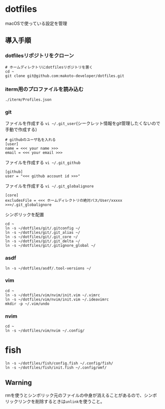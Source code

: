 # dotfiles

macOSで使っている設定を管理

## 導入手順

### dotfilesリポジトリをクローン

```shell
# ホームディレクトリにdotfilesリポジトリを置く
cd ~
git clone git@github.com:makoto-developer/dotfiles.git
```


### iterm用のプロファイルを読み込む

```shell
./iterm/Profiles.json
```


### git

ファイルを作成する `vi ~/.git_user`(シークレット情報をgit管理したくないので手動で作成する)

```shell
# githubのユーザ名を入れる
[user]
name = <<< your name >>>
email = <<< your email >>>
```

ファイルを作成する `vi ~/.git_github`

```shell
[github]
user = "<<< github account id >>>"
```

ファイルを作成する `vi ~/.git_globalignore`

```
[core] 
excludesFile = <<< ホームディレクトリの絶対パス/User/xxxxx >>>/.git_globalignore
```

シンボリックを配置

```shell
cd ~
ln -s ~/dotfiles/git/.gitconfig ~/
ln -s ~/dotfiles/git/.git_alias ~/
ln -s ~/dotfiles/git/.git_core ~/
ln -s ~/dotfiles/git/.git_delta ~/
ln -s ~/dotfiles/git/.gitignore_global ~/
```


### asdf

```shell
ln -s ~/dotfiles/asdf/.tool-versions ~/
```


### vim

```shell
cd ~
ln -s ~/dotfiles/vim/nvim/init.vim ~/.vimrc
ln -s ~/dotfiles/vim/nvim/init.vim ~/.ideavimrc
mkdir -p ~/.vim/undo
```


### nvim

```shell
cd ~
ln -s ~/dotfiles/vim/nvim ~/.config/
```


# fish

```shell
ln -s ~/dotfiles/fish/config.fish ~/.config/fish/
ln -s ~/dotfiles/fish/init.fish ~/.config/omf/
```


## Warning

rmを使うとシンボリック元のファイルの中身が消えることがあるので、シンボリックリンクを削除するときは`unlink`を使うこと。

